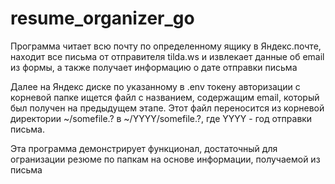 # resume_organizer_go

Программа читает всю почту по определенному ящику в Яндекс.почте, находит все письма от отправителя tilda.ws и извлекает данные об email из формы, а также получает информацию о дате отправки письма

Далее на Яндекс диске по указанному в .env токену авторизации с корневой папке ищется файл с названием, содержащим email, который был получен на предыдущем этапе. Этот файл переносится из корневой директории ~/somefile.? в ~/YYYY/somefile.?, где YYYY - год отправки письма.

Эта программа демонстрирует функционал, достаточный для огранизации резюме по папкам на основе информации, получаемой из письма
